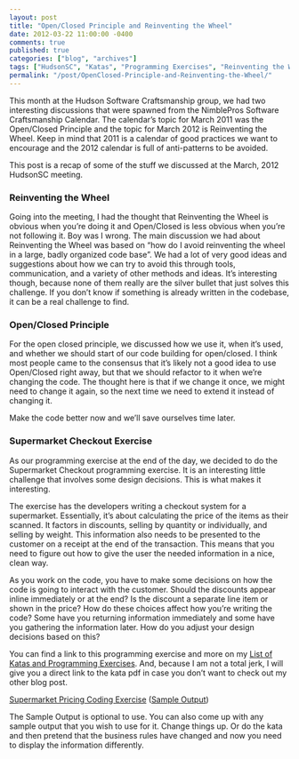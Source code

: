 ```yaml
---
layout: post
title: "Open/Closed Principle and Reinventing the Wheel"
date: 2012-03-22 11:00:00 -0400
comments: true
published: true
categories: ["blog", "archives"]
tags: ["HudsonSC", "Katas", "Programming Exercises", "Reinventing the Wheel", "Open Closed Principle"]
permalink: "/post/OpenClosed-Principle-and-Reinventing-the-Wheel/"
---
```

<!-- more -->



<p>This month at the Hudson Software Craftsmanship group, we had two interesting discussions that were spawned from the NimblePros Software Craftsmanship Calendar. The calendar’s topic for March 2011 was the Open/Closed Principle and the topic for March 2012 is Reinventing the Wheel. Keep in mind that 2011 is a calendar of good practices we want to encourage and the 2012 calendar is full of anti-patterns to be avoided.</p>  <p>This post is a recap of some of the stuff we discussed at the March, 2012 HudsonSC meeting.</p>  <h3></h3>  <h3>Reinventing the Wheel</h3>  <p>Going into the meeting, I had the thought that Reinventing the Wheel is obvious when you’re doing it and Open/Closed is less obvious when you’re not following it. Boy was I wrong. The main discussion we had about Reinventing the Wheel was based on “how do I avoid reinventing the wheel in a large, badly organized code base”. We had a lot of very good ideas and suggestions about how we can try to avoid this through tools, communication, and a variety of other methods and ideas. It’s interesting though, because none of them really are the silver bullet that just solves this challenge. If you don’t know if something is already written in the codebase, it can be a real challenge to find.</p>  <h3>Open/Closed Principle</h3>  <p>For the open closed principle, we discussed how we use it, when it’s used, and whether we should start of our code building for open/closed. I think most people came to the consensus that it’s likely not a good idea to use Open/Closed right away, but that we should refactor to it when we’re changing the code. The thought here is that if we change it once, we might need to change it again, so the next time we need to extend it instead of changing it.</p>  <p>Make the code better now and we’ll save ourselves time later. </p>  <h3>Supermarket Checkout Exercise</h3>  <p>As our programming exercise at the end of the day, we decided to do the Supermarket Checkout programming exercise. It is an interesting little challenge that involves some design decisions. This is what makes it interesting. </p>  <p>The exercise has the developers writing a checkout system for a supermarket. Essentially, it’s about calculating the price of the items as their scanned. It factors in discounts, selling by quantity or individually, and selling by weight. This information also needs to be presented to the customer on a receipt at the end of the transaction. This means that you need to figure out how to give the user the needed information in a nice, clean way.</p>  <p>As you work on the code, you have to make some decisions on how the code is going to interact with the customer. Should the discounts appear inline immediately or at the end? Is the discount a separate line item or shown in the price? How do these choices affect how you’re writing the code? Some have you returning information immediately and some have you gathering the information later. How do you adjust your design decisions based on this?</p>  <p>You can find a link to this programming exercise and more on my <a href="/post/Coding-Katas-and-Exercises.aspx" target="_blank">List of Katas and Programming Exercises</a>. And, because I am not a total jerk, I will give you a direct link to the kata pdf in case you don’t want to check out my other blog post.</p>  <p><a href="http://nimblepros.com/media/36760/supermarket%20pricing%20kata.pdf">Supermarket Pricing Coding Exercise</a> (<a href="http://nimblepros.com/media/36763/supermarket%20pricing%20kata%20-%20sample%20output.pdf">Sample Output</a>)</p>  <p>The Sample Output is optional to use. You can also come up with any sample output that you wish to use for it. Change things up. Or do the kata and then pretend that the business rules have changed and now you need to display the information differently.</p>
